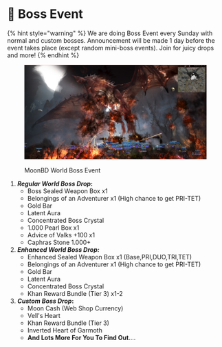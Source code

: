# 👿 Boss Event

{% hint style="warning" %}
We are doing Boss Event every Sunday with normal and custom bosses. Announcement will be made 1 day before the event takes place (except random mini-boss events). Join for juicy drops and more!
{% endhint %}

<figure><img src="../.gitbook/assets/QQ截图20221101203526.png" alt=""><figcaption><p>MoonBD World Boss Event</p></figcaption></figure>



1. _**Regular World Boss Drop**_**:**
   * Boss Sealed Weapon Box x1
   * Belongings of an Adventurer x1 (High chance to get PRI-TET)
   * Gold Bar
   * Latent Aura
   * Concentrated Boss Crystal
   * 1.000 Pearl Box x1
   * Advice of Valks +100 x1
   * Caphras Stone 1.000+
2. _**Enhanced World Boss Drop:**_
   * Enhanced Sealed Weapon Box x1 (Base,PRI,DUO,TRI,TET)
   * Belongings of an Adventurer x1 (High chance to get PRI-TET)
   * Gold Bar
   * Latent Aura
   * Concentrated Boss Crystal
   * Khan Reward Bundle (Tier 3) x1-2
3. _**Custom Boss Drop**_**:**
   * Moon Cash (Web Shop Currency)
   * Vell's Heart
   * Khan Reward Bundle (Tier 3)
   * Inverted Heart of Garmoth
   * **And Lots More For You To Find Out**....
